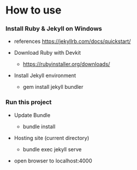 # How to use

### Install Ruby & Jekyll on Windows

* references https://jekyllrb.com/docs/quickstart/

* Download Ruby with Devkit 
  * https://rubyinstaller.org/downloads/
  
* Install Jekyll environment
  * gem install jekyll bundler

### Run this project

* Update Bundle
  * bundle install
  
* Hosting site (current directory)
  * bundle exec jekyll serve
  
* open browser to localhost:4000
